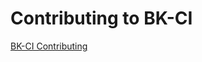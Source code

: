 # Contributing to BK-CI

[BK-CI Contributing](https://github.com/Tencent/bk-ci/blob/master/CONTRIBUTING.md)
